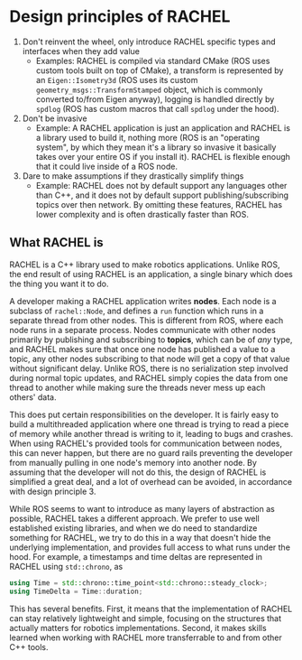 # Design principles of RACHEL

1. Don't reinvent the wheel, only introduce RACHEL specific types and interfaces when they add value
    - Examples: RACHEL is compiled via standard CMake (ROS uses custom tools built on top of CMake), a transform is represented by an `Eigen::Isometry3d` (ROS uses its custom `geometry_msgs::TransformStamped` object, which is commonly converted to/from Eigen anyway), logging is handled directly by `spdlog` (ROS has custom macros that call `spdlog` under the hood).
2. Don't be invasive
    - Example: A RACHEL application is just an application and RACHEL is a library used to build it, nothing more (ROS is an "operating system", by which they mean it's a library so invasive it basically takes over your entire OS if you install it). RACHEL is flexible enough that it could live inside of a ROS node. 
3. Dare to make assumptions if they drastically simplify things
    - Example: RACHEL does not by default support any languages other than C++, and it does not by default support publishing/subscribing topics over then network. By omitting these features, RACHEL has lower complexity and is often drastically faster than ROS. 

## What RACHEL is 
RACHEL is a C++ library used to make robotics applications. Unlike ROS, the end result of using RACHEL is an application, a single binary which does the thing you want it to do. 

A developer making a RACHEL application writes **nodes**. Each node is a subclass of `rachel::Node`, and defines a `run` function which runs in a separate thread from other nodes. This is different from ROS, where each node runs in a separate process. Nodes communicate with other nodes primarily by publishing and subscribing to **topics**, which can be of _any_ type, and RACHEL makes sure that once one node has published a value to a topic, any other nodes subscribing to that node will get a copy of that value without significant delay. Unlike ROS, there is no serialization step involved during normal topic updates, and RACHEL simply copies the data from one thread to another while making sure the threads never mess up each others' data. 

This does put certain responsibilities on the developer. It is fairly easy to build a multithreaded application where one thread is trying to read a piece of memory while another thread is writing to it, leading to bugs and crashes. When using RACHEL's provided tools for communication between nodes, this can never happen, but there are no guard rails preventing the developer from manually pulling in one node's memory into another node. By assuming that the developer will not do this, the design of RACHEL is simplified a great deal, and a lot of overhead can be avoided, in accordance with design principle 3. 

While ROS seems to want to introduce as many layers of abstraction as possible, RACHEL takes a different approach. We prefer to use well established existing libraries, and when we do need to standardize something for RACHEL, we try to do this in a way that doesn't hide the underlying implementation, and provides full access to what runs under the hood. For example, a timestamps and time deltas are represented in RACHEL using `std::chrono`, as 
```C++
using Time = std::chrono::time_point<std::chrono::steady_clock>;
using TimeDelta = Time::duration;
```
This has several benefits. First, it means that the implementation of RACHEL can stay relatively lightweight and simple, focusing on the structures that actually matters for robotics implementations. Second, it makes skills learned when working with RACHEL more transferrable to and from other C++ tools. 